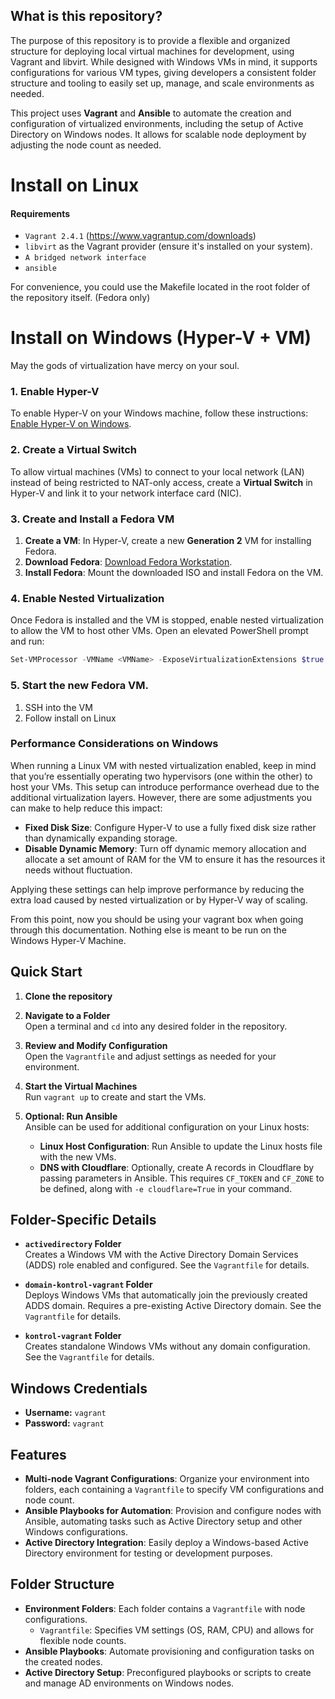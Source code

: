 ## What is this repository?
The purpose of this repository is to provide a flexible and organized structure for deploying local virtual machines for development, using Vagrant and libvirt. While designed with Windows VMs in mind, it supports configurations for various VM types, giving developers a consistent folder structure and tooling to easily set up, manage, and scale environments as needed.

This project uses **Vagrant** and **Ansible** to automate the creation and configuration of virtualized environments, including the setup of Active Directory on Windows nodes. It allows for scalable node deployment by adjusting the node count as needed.

# Install on Linux

#### Requirements
- `Vagrant 2.4.1` (https://www.vagrantup.com/downloads)
- `libvirt` as the Vagrant provider (ensure it's installed on your system).
- `A bridged network interface`
- `ansible`

For convenience, you could use the Makefile located in the root folder of the repository itself. (Fedora only)

# Install on Windows (Hyper-V + VM)
May the gods of virtualization have mercy on your soul.

### 1. Enable Hyper-V
To enable Hyper-V on your Windows machine, follow these instructions:  
[Enable Hyper-V on Windows](https://learn.microsoft.com/en-us/virtualization/hyper-v-on-windows/quick-start/enable-hyper-v).

### 2. Create a Virtual Switch
To allow virtual machines (VMs) to connect to your local network (LAN) instead of being restricted to NAT-only access, create a **Virtual Switch** in Hyper-V and link it to your network interface card (NIC).

### 3. Create and Install a Fedora VM
1. **Create a VM**: In Hyper-V, create a new **Generation 2** VM for installing Fedora.
2. **Download Fedora**: [Download Fedora Workstation](https://fedoraproject.org/es/workstation/download).
3. **Install Fedora**: Mount the downloaded ISO and install Fedora on the VM.

### 4. Enable Nested Virtualization
Once Fedora is installed and the VM is stopped, enable nested virtualization to allow the VM to host other VMs. Open an elevated PowerShell prompt and run:

```powershell
Set-VMProcessor -VMName <VMName> -ExposeVirtualizationExtensions $true
```

### 5. Start the new Fedora VM.
1. SSH into the VM
2. Follow install on Linux

### Performance Considerations on Windows

When running a Linux VM with nested virtualization enabled, keep in mind that you’re essentially operating two hypervisors (one within the other) to host your VMs. This setup can introduce performance overhead due to the additional virtualization layers. However, there are some adjustments you can make to help reduce this impact:

- **Fixed Disk Size**: Configure Hyper-V to use a fully fixed disk size rather than dynamically expanding storage.
- **Disable Dynamic Memory**: Turn off dynamic memory allocation and allocate a set amount of RAM for the VM to ensure it has the resources it needs without fluctuation.

Applying these settings can help improve performance by reducing the extra load caused by nested virtualization or by Hyper-V way of scaling.

From this point, now you should be using your vagrant box when going through this documentation. Nothing else is meant to be run on the Windows Hyper-V Machine.

## Quick Start

1. **Clone the repository**

2. **Navigate to a Folder**  
   Open a terminal and `cd` into any desired folder in the repository.

3. **Review and Modify Configuration**  
   Open the `Vagrantfile` and adjust settings as needed for your environment.

4. **Start the Virtual Machines**  
   Run `vagrant up` to create and start the VMs.

5. **Optional: Run Ansible**  
   Ansible can be used for additional configuration on your Linux hosts:
   - **Linux Host Configuration**: Run Ansible to update the Linux hosts file with the new VMs.
   - **DNS with Cloudflare**: Optionally, create A records in Cloudflare by passing parameters in Ansible. This requires `CF_TOKEN` and `CF_ZONE` to be defined, along with `-e cloudflare=True` in your command.

## Folder-Specific Details

- **`activedirectory` Folder**  
  Creates a Windows VM with the Active Directory Domain Services (ADDS) role enabled and configured. See the `Vagrantfile` for details.

- **`domain-kontrol-vagrant` Folder**  
  Deploys Windows VMs that automatically join the previously created ADDS domain. Requires a pre-existing Active Directory domain. See the `Vagrantfile` for details.

- **`kontrol-vagrant` Folder**  
  Creates standalone Windows VMs without any domain configuration. See the `Vagrantfile` for details.

## Windows Credentials

- **Username:** `vagrant`
- **Password:** `vagrant`

## Features
- **Multi-node Vagrant Configurations**: Organize your environment into folders, each containing a `Vagrantfile` to specify VM configurations and node count.
- **Ansible Playbooks for Automation**: Provision and configure nodes with Ansible, automating tasks such as Active Directory setup and other Windows configurations.
- **Active Directory Integration**: Easily deploy a Windows-based Active Directory environment for testing or development purposes.

## Folder Structure
- **Environment Folders**: Each folder contains a `Vagrantfile` with node configurations.
  - `Vagrantfile`: Specifies VM settings (OS, RAM, CPU) and allows for flexible node counts.
- **Ansible Playbooks**: Automate provisioning and configuration tasks on the created nodes.
- **Active Directory Setup**: Preconfigured playbooks or scripts to create and manage AD environments on Windows nodes.
